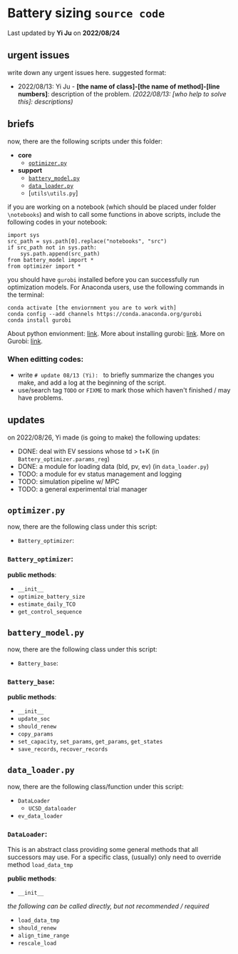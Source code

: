 # Battery sizing `source code`
Last updated by **Yi Ju** on **2022/08/24**

## urgent issues
write down any urgent issues here. suggested format:
- 2022/08/13: Yi Ju - **[the name of class]-[the name of method]-[line numbers]**: description of the problem. *(2022/08/13: [who help to solve this]: descriptions)*


## briefs
now, there are the following scripts under this folder:
- **core**
    - [`optimizer.py`](#optimizer)
- **support**
    - [`battery_model.py`](#battery_model)
    - [`data_loader.py`](#data_loader)
    - [`utils\utils.py`]

if you are working on a notebook (which should be placed under folder `\notebooks`) and wish to call some functions in above scripts, include the following codes in your notebook:

```
import sys
src_path = sys.path[0].replace("notebooks", "src")
if src_path not in sys.path:
    sys.path.append(src_path)
from battery_model import *
from optimizer import *
```

you should have `gurobi` installed before you can successfully run optimization models. For Anaconda users, use the following commands in the terminal:

```
conda activate [the enviornment you are to work with]
conda config --add channels https://conda.anaconda.org/gurobi
conda install gurobi
```
About python envionment: [link](https://docs.conda.io/projects/conda/en/main/user-guide/tasks/manage-environments.html#activate-env). 
More about installing gurobi: [link](https://www.gurobi.com/documentation/9.5/quickstart_mac/cs_python_installation_opt.html). 
More on Gurobi: [link](https://www.gurobi.com/).

### When editting codes:
- write `# update 08/13 (Yi): ` to briefly summarize the changes you make, and add a log at the beginning of the script.
- use/search tag `TODO` or `FIXME` to mark those which haven't finished / may have problems.


## updates
on 2022/08/26, Yi made (is going to make) the following updates:
- DONE: deal with EV sessions whose td > t+K (in `Battery_optimizer.params_reg`)
- DONE: a module for loading data (bld, pv, ev) (in `data_loader.py`)
- TODO: a module for ev status management and logging
- TODO: simulation pipeline w/ MPC
- TODO: a general experimental trial manager

## <a name="optimizer">`optimizer.py`</a>
now, there are the following class under this script:
- `Battery_optimizer`:

### `Battery_optimizer`:
**public methods**:

- `__init__`
- `optimize_battery_size`
- `estimate_daily_TCO`
- `get_control_sequence`

## <a name="battery_model">`battery_model.py`</a>
now, there are the following class under this script:
- `Battery_base`:

### `Battery_base`:
**public methods**:

- `__init__`
- `update_soc`
- `should_renew`
- `copy_params`
- `set_capacity`, `set_params`, `get_params`, `get_states`
- `save_records`, `recover_records`

## <a name="data_loader">`data_loader.py`</a>
now, there are the following class/function under this script:
- `DataLoader`
    - `UCSD_dataloader`
- `ev_data_loader`

### `DataLoader`:
This is an abstract class providing some general methods that all successors may use. For a specific class, (usually) only need to override method `load_data_tmp`

**public methods**:

- `__init__`

*the following can be called directly, but not recommended / required*

- `load_data_tmp`
- `should_renew`
- `align_time_range`
- `rescale_load`



